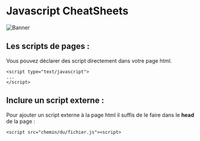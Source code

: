 # **Javascript CheatSheets**
![Banner](https://github.com/HePaulTV/Javascript-CheatSheets/assets/113673467/738a4592-584d-4382-949a-f40231f1b707)

## Les scripts de pages :
Vous pouvez déclarer des script directement dans votre page html.
```
<script type="text/javascript">
...
</script>
```

## Inclure un script externe :
Pour ajouter un script externe à la page html il suffis de le faire dans le **head** de la page :
```
<script src="chemin/du/fichier.js"><script>
```
